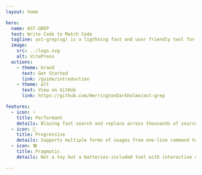 ```yaml
---
layout: home

hero:
  name: AST-GREP
  text: Write Code to Match Code
  tagline: ast-grep(sg) is a ligthning fast and user friendly tool for code searching, linting, rewriting at large scale.
  image:
    src: ../logo.svg
    alt: VitePress
  actions:
    - theme: brand
      text: Get Started
      link: /guide/introduction
    - theme: alt
      text: View on GitHub
      link: https://github.com/HerringtonDarkholme/ast-grep

features:
  - icon: ⚡️
    title: Performant
    details: Blazing fast search and replace across thousands of source code files, powered by parallel Rust.
  - icon: 👟
    title: Progressive
    details: Supports multiple forms of usages from one-line command to fully programmatic interface, scaling to different scenarios.
  - icon: 🛠️
    title: Pragmatic
    details: Not a toy but a batteries-included tool with interactive codemod, language server and testing tool.

---
```

